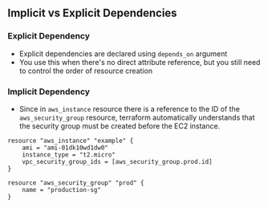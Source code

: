 ## Implicit vs Explicit Dependencies
### Explicit Dependency
- Explicit dependencies are declared using `depends_on` argument
- You use this when there's no direct attribute reference, but you still need to control the order of resource creation

### Implicit Dependency
- Since in `aws_instance` resource there is a reference to the ID of the `aws_security_group` resource, terraform automatically understands that the security group must be created before the EC2 instance.
```
resource "aws_instance" "example" {
    ami = "ami-01dk10wd1dw0"
    instance_type = "t2.micro"
    vpc_security_group_ids = [aws_security_group.prod.id]
}

resource "aws_security_group" "prod" {
    name = "production-sg"
}
```